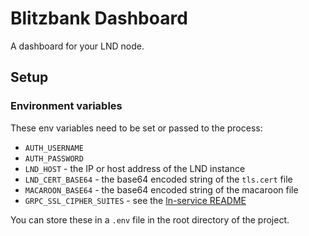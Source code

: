 # Blitzbank Dashboard

A dashboard for your LND node.

## Setup

### Environment variables

These env variables need to be set or passed to the process:

- `AUTH_USERNAME`
- `AUTH_PASSWORD`
- `LND_HOST` - the IP or host address of the LND instance
- `LND_CERT_BASE64` - the base64 encoded string of the `tls.cert` file
- `MACAROON_BASE64` - the base64 encoded string of the macaroon file
- `GRPC_SSL_CIPHER_SUITES` - see the [ln-service README](https://github.com/alexbosworth/ln-service#configuring-environment-variables)

You can store these in a `.env` file in the root directory of the project.
